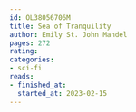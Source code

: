 ```yaml
---
id: OL38056706M
title: Sea of Tranquility
author: Emily St. John Mandel
pages: 272
rating: 
categories:
- sci-fi
reads:
- finished_at: 
  started_at: 2023-02-15
---
```

